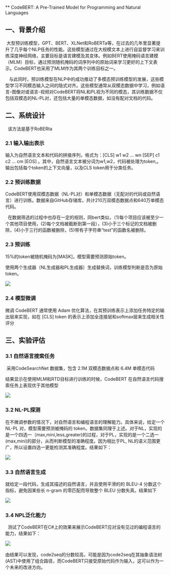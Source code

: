 ** CodeBERT: A Pre-Trained Model for Programming and Natural Languages

## 一、背景介绍

 大型预训练模型，GPT、BERT、XLNet和RoBERTa等，在过去的几年里显著提升了几乎每个NLP任务的性能。这些模型通过在大规模文本上进行自监督学习来训练深度神经网络，主要目标是语言建模及其变体。例如BERT使用掩码语言建模（MLM）目标，通过预测随机掩码的词序列中的原始词来学习更好的上下文表示。CodeBERT也采用了MLM作为其两个训练目标之一。

   与此同时，预训练模型在NLP中的成功推动了多模态预训练模型的发展，这些模型学习不同模态输入之间的隐式对齐。这些模型通常从双模态数据中学习，例如语言-图像对或语言-视频对CodeBERT将NL和PL视为不同的模态，其训练数据不仅包括双模态的NL-PL对，还包括大量的单模态数据，如没有配对文档的代码。

## 二、系统设计

  该方法是基于RoBERta

### 2.1 输入输出表示

输入为自然语言文本和代码的拼接序列，格式为：[CLS] w1 w2 ... wn [SEP] c1 c2 ... cm [EOS] 。其中，自然语言文本被分词为w1,w2，代码被处理为token,。输出包括每个token的上下文向量，以及CLS token用于分类任务。

### 2.2 预训练数据

CodeBERT使用双模态数据（NL-PL对）和单模态数据（无配对的代码或自然语言）进行训练。数据来自GitHub存储库，共计210万双模态数据点和640万单模态代码。

  在数据筛选的过程中也存在一定的规则，同bert类似，（1)每个项目应该被至少一个其他项目使用，(2)每个文档被截断到第一段），(3)小于三个标记的文档被删除，(4)小于三行的函数被删除，(5)带有子字符串“test”的函数名被删除。

### 2.3 预训练

15%的token被随机掩码为[MASK]，模型需要预测原始token。

使用两个生成器（NL生成器和PL生成器）生成替换词，训练模型判断是否为原始token。

![](file:///C:\Users\admin\AppData\Local\Temp\ksohtml23528\wps3.jpg) 

### 2.4 模型微调

微调 CodeBERT 通常使用 Adam 优化算法，在其预训练表示上添加任务特定的输出层来实现，如在 [CLS] token 的表示上添加全连接层和softmax层来生成相关性评分

## 三、实验评估

### 3.1 自然语言搜索任务

 采用CodeSearchNet 数据集，包含 2.1M 双模态数据点和 6.4M 单模态代码

结果显示在使用MLM和RTD目标进行训练的时候，CodeBERT 在自然语言代码搜索任务上表现优于其他模型

![](file:///C:\Users\admin\AppData\Local\Temp\ksohtml23528\wps4.jpg) 

### 3.2 NL-PL探测

在不微调参数的情况下，对自然语言和编程语言的理解能力。具体来说，给定一个 NL-PL 对，模型需要预测被掩码的 token。数据集同理于上述。对于NL，实现的是一个四选一（max,mini,less,greater)的过程，对于PL，实现的是一个二选一(max,mini)的部分，从而判断模型的准确程度。因为相比于PL, NL的语义范围更广，所以设置四选一更能检测其准确程度。结果如下：

![](file:///C:\Users\admin\AppData\Local\Temp\ksohtml23528\wps5.jpg) 

### 3.3 自然语言生成

就给定一段代码，生成其描述的自然语言，并且使用平滑的的 BLEU-4 分数这个指标，避免因某些长 n-gram 的零匹配而导致整个 BLEU 分数失真。结果如下

![](file:///C:\Users\admin\AppData\Local\Temp\ksohtml23528\wps6.jpg) 

### 3.4 NPL泛化能力

  测试了CodeBERT在C#上的效果来展示CodeBERT应对没有见过的编程语言的能力，结果如下：

![](file:///C:\Users\admin\AppData\Local\Temp\ksohtml23528\wps7.jpg) 

由结果可以发现，code2seq的分数较高，可能是因为code2seq在其抽象语法树(AST)中使用了组合路径，而CodeBERT只接受原始代码作为输入，这可以作为一个未来的改进方向。
